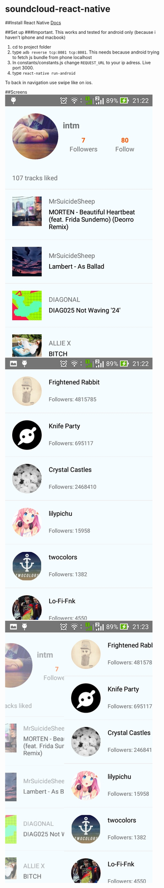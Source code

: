 # soundcloud-react-native

##Install React Native
[Docs](https://facebook.github.io/react-native/docs/getting-started.html)

##Set up
###Important. This works and tested for android only (because i haven't iphone and macbook)
1. cd to project folder
2. type ```adb reverse tcp:8081 tcp:8081```. This needs because android trying to fetch js bundle from phone localhost
3. In constants/constants.js change ```REQUEST_URL``` to your ip adress. Live port 3000.
4. type ```react-native run-android```

To back in navigation use swipe like on ios.

##Screens
![Main scene](https://github.com/38Slava/soundcloud-react-native/blob/master/Screenshot_2016-01-25-21-22-35.jpg "Main scene")
![Main scene](https://github.com/38Slava/soundcloud-react-native/blob/master/Screenshot_2016-01-25-21-22-54.jpg "Followings scene")
![Main scene](https://github.com/38Slava/soundcloud-react-native/blob/master/Screenshot_2016-01-25-21-23-07.jpg "Back on navigation")

